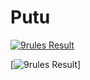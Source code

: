 # Putu

[![9rules Result](http://3.113.31.107/cltgit/miyazakisoft/Putu/badge.svg)](http://3.113.31.107/cltgit/miyazakisoft/Putu/)

[![9rules Result](http://3.113.31.107/cltgit/miyazakisoft/Putu/badge.svg)]
